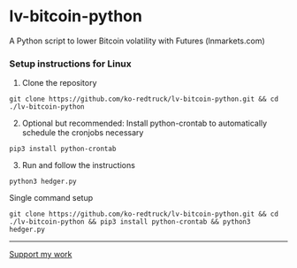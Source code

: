 # lv-bitcoin-python
A Python script to lower Bitcoin volatility with Futures (lnmarkets.com)

### Setup instructions for Linux
1. Clone the repository
```shell
git clone https://github.com/ko-redtruck/lv-bitcoin-python.git && cd ./lv-bitcoin-python
```
2. Optional but recommended: Install python-crontab to automatically schedule the cronjobs necessary
```shell
pip3 install python-crontab
```
3. Run and follow the instructions
```shell
python3 hedger.py
```

Single command setup

```shell
git clone https://github.com/ko-redtruck/lv-bitcoin-python.git && cd ./lv-bitcoin-python && pip3 install python-crontab && python3 hedger.py
```

<hr/>

[Support my work](https://tippin.me/@lnanswers)
